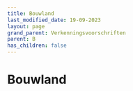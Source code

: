 ```yaml
---
title: Bouwland
last_modified_date: 19-09-2023
layout: page
grand_parent: Verkenningsvoorschriften
parent: B
has_children: false
---
```


Bouwland
========

